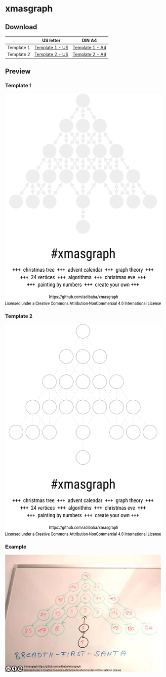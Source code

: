 # xmasgraph

## Download

&nbsp; | US letter | DIN A4
--- | ------------ | -------------
Template 1 | [Template 1 - US](../../raw/master/templates/3.1.us-letter.pdf) | [Template 1 - A4](../../raw/master/templates/3.1.din-a4.pdf)
Template 2 | [Template 2 - US](../../raw/master/templates/3.2.us-letter.pdf) | [Template 2 - A4](../../raw/master/templates/3.2.din-a4.pdf)

## Preview

### Template 1

![Template 1](templates/3.1.png)

### Template 2

![Template 2](templates/3.2.png)

### Example

![Template 2](development/2.1.jpg)
